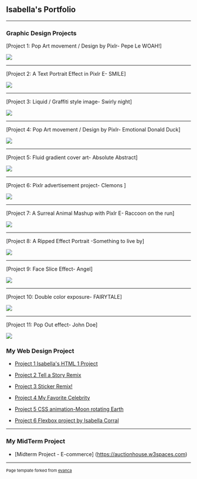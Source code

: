## Isabella's Portfolio

---

### Graphic Design Projects

[Project 1: Pop Art movement / Design by Pixlr- Pepe Le WOAH!]

<img src="https://v1.padlet.pics/1/image.webp?t=c_limit%2Cdpr_1%2Ch_487%2Cw_508&url=https%3A%2F%2Fpadlet-uploads.storage.googleapis.com%2F1909651983%2F884f5887f8c908f61a17762ca3983e85%2FPepe.jpg"/>

---
[Project 2: A Text Portrait Effect in Pixlr E- SMILE]

<img src="https://user-images.githubusercontent.com/117403987/208230194-11514d7b-898a-48e8-9ecd-381c3323fcb4.png"/>

---
[Project 3: Liquid / Graffiti style image- Swirly night] 

<img src="https://v1.padlet.pics/1/image.webp?t=c_limit%2Cdpr_1%2Ch_434%2Cw_508&url=https%3A%2F%2Fpadlet-uploads.storage.googleapis.com%2F1909651983%2F13fad627c333b912ff5e155c9b8f13ed%2FPICASSCO.png"/>

---
[Project 4: Pop Art movement / Design by Pixlr- Emotional Donald Duck]
          
<img src="https://v1.padlet.pics/1/image.webp?t=c_limit%2Cdpr_1%2Ch_508%2Cw_508&url=https%3A%2F%2Fpadlet-uploads.storage.googleapis.com%2F1909651983%2F1b16bba0d94d28be00c1ead0292ce682%2FWaltDisney_DonaldDuck_square_1200x1200.jpg"/>

---
[Project 5: Fluid gradient cover art- Absolute Abstract]

<img src="https://v1.padlet.pics/1/image.webp?t=c_limit%2Cdpr_1%2Ch_286%2Cw_508&url=https%3A%2F%2Fpadlet-uploads.storage.googleapis.com%2F1909651983%2F990b50ff16ec890d0a4ac2517b549e47%2Ffluid_gradient_cover_art.jpg"/>

---
[Project 6:  Pixlr advertisement project- Clemons ]

<img src="https://v1.padlet.pics/1/image.webp?t=c_limit%2Cdpr_1%2Ch_331%2Cw_508&url=https%3A%2F%2Fpadlet-uploads.storage.googleapis.com%2F1909651983%2F2b82f35c262f25f8a47fe3258fc209c4%2FClemons_cologne_Ad.jpg"/>

---
[Project 7: A Surreal Animal Mashup with Pixlr E- Raccoon on the run]

<img src="https://v1.padlet.pics/1/image.webp?t=c_limit%2Cdpr_1%2Ch_429%2Cw_508&url=https%3A%2F%2Fpadlet-uploads.storage.googleapis.com%2F1909651983%2F875832148d9c497616d4e8a906044e75%2FA_Surreal_Animal_Mashup_with_Pixlr_E.jpg"/>

---
[Project 8: A Ripped Effect Portrait -Something to live by]

<img src="https://v1.padlet.pics/1/image.webp?t=c_limit%2Cdpr_1%2Ch_434%2Cw_508&url=https%3A%2F%2Fpadlet-uploads.storage.googleapis.com%2F1909651983%2F38fe33f5402c33e442446fb467eb89ba%2Flittle_boy_7356705_960_720__PHOTOSHOPPED_.jpg"/>

---
[Project 9: Face Slice Effect- Angel]

<img src="https://v1.padlet.pics/1/image.webp?t=c_limit%2Cdpr_1%2Ch_762%2Cw_508&url=https%3A%2F%2Fpadlet-uploads.storage.googleapis.com%2F1909651983%2Fa0207a29d2115554c2399e73941bf46b%2FFace_Slice_Effect.jpg"/>

---
[Project 10: Double color exposure- FAIRYTALE]

<img src="https://v1.padlet.pics/1/image.webp?t=c_limit%2Cdpr_1%2Ch_749%2Cw_508&url=https%3A%2F%2Fpadlet-uploads.storage.googleapis.com%2F1909651983%2F0e834f74caecae6a0ce7d7f3f67e38fd%2FDouble_color_exposure.jpg"/>

---
[Project 11: Pop Out effect- John Doe]

<img src="https://v1.padlet.pics/1/image.webp?t=c_limit%2Cdpr_1%2Ch_674%2Cw_508&url=https%3A%2F%2Fpadlet-uploads.storage.googleapis.com%2F1909651983%2Ff5a67c024928eee547a3f0aeaa906c9e%2FPop_Out_effect.jpg"/>

### My Web Design Project

- [Project 1 Isabella's HTML 1 Project](https://trinket.io/html/f91d4af5cf)

- [Project 2 Tell a Story Remix](https://trinket.io/html/6fbcc2c66c)

- [Project 3 Sticker Remix!](https://trinket.io/html/7b7c215543)

- [Project 4 My Favorite Celebrity](https://trinket.io/html/24e444179c)

- [Project 5 CSS animation-Moon rotating Earth](https://trinket.io/html/279668bf1b)

- [Project 6 Flexbox project by Isabella Corral](https://trinket.io/html/bd557ba8ea)

---

### My MidTerm Project

- [Midterm Project - E-commerce] (https://auctionhouse.w3spaces.com)


       


---
<p style="font-size:11px">Page template forked from <a href="https://github.com/evanca/quick-portfolio">evanca</a></p>
<!-- Remove above link if you don't want to attibute -->
